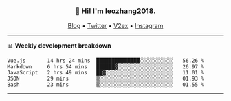 <h3 align="center">👋 Hi! I'm leozhang2018.</h3>
<p align="center">
  <a href="https://code.leozhang2018.me">Blog</a> •
  <a href="https://twitter.com/leozhang2018">Twitter</a> •
  <a href="https://www.v2ex.com/member/leozhang">V2ex</a> •
  <a href="https://www.instagram.com/leozhanghere">Instagram</a>
</p>

-------

📊 **Weekly development breakdown**
<!--START_SECTION:waka-->
```text
Vue.js       14 hrs 24 mins  ██████████████░░░░░░░░░░░   56.26 % 
Markdown     6 hrs 54 mins   ██████▓░░░░░░░░░░░░░░░░░░   26.97 % 
JavaScript   2 hrs 49 mins   ██▓░░░░░░░░░░░░░░░░░░░░░░   11.01 % 
JSON         29 mins         ▒░░░░░░░░░░░░░░░░░░░░░░░░   01.93 % 
Bash         23 mins         ▒░░░░░░░░░░░░░░░░░░░░░░░░   01.55 % 
```
<!--END_SECTION:waka-->
-------
